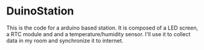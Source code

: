 DuinoStation
============

This is the code for a arduino based station. It is composed of a LED screen, a RTC module and and a temperature/humidity sensor. I'll use it to collect data in my room and synchronize it to internet.